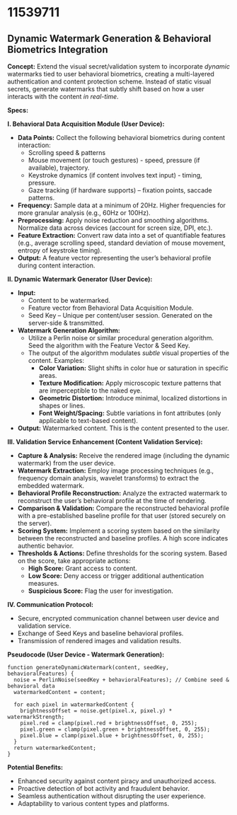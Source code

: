 # 11539711

## Dynamic Watermark Generation & Behavioral Biometrics Integration

**Concept:** Extend the visual secret/validation system to incorporate *dynamic* watermarks tied to user behavioral biometrics, creating a multi-layered authentication and content protection scheme. Instead of static visual secrets, generate watermarks that subtly shift based on how a user interacts with the content *in real-time*.

**Specs:**

**I. Behavioral Data Acquisition Module (User Device):**

*   **Data Points:** Collect the following behavioral biometrics during content interaction:
    *   Scrolling speed & patterns
    *   Mouse movement (or touch gestures) - speed, pressure (if available), trajectory.
    *   Keystroke dynamics (if content involves text input) - timing, pressure.
    *   Gaze tracking (if hardware supports) – fixation points, saccade patterns.
*   **Frequency:** Sample data at a minimum of 20Hz. Higher frequencies for more granular analysis (e.g., 60Hz or 100Hz).
*   **Preprocessing:** Apply noise reduction and smoothing algorithms. Normalize data across devices (account for screen size, DPI, etc.).
*   **Feature Extraction:** Convert raw data into a set of quantifiable features (e.g., average scrolling speed, standard deviation of mouse movement, entropy of keystroke timing).
*   **Output:** A feature vector representing the user’s behavioral profile during content interaction.

**II. Dynamic Watermark Generator (User Device):**

*   **Input:**
    *   Content to be watermarked.
    *   Feature vector from Behavioral Data Acquisition Module.
    *   Seed Key – Unique per content/user session.  Generated on the server-side & transmitted.
*   **Watermark Generation Algorithm:**
    *   Utilize a Perlin noise or similar procedural generation algorithm.  Seed the algorithm with the Feature Vector & Seed Key.
    *   The output of the algorithm modulates *subtle* visual properties of the content. Examples:
        *   **Color Variation:** Slight shifts in color hue or saturation in specific areas.
        *   **Texture Modification:** Apply microscopic texture patterns that are imperceptible to the naked eye.
        *   **Geometric Distortion:** Introduce minimal, localized distortions in shapes or lines.
        *   **Font Weight/Spacing:** Subtle variations in font attributes (only applicable to text-based content).
*   **Output:** Watermarked content. This is the content presented to the user.

**III. Validation Service Enhancement (Content Validation Service):**

*   **Capture & Analysis:** Receive the rendered image (including the dynamic watermark) from the user device.
*   **Watermark Extraction:** Employ image processing techniques (e.g., frequency domain analysis, wavelet transforms) to extract the embedded watermark.
*   **Behavioral Profile Reconstruction:** Analyze the extracted watermark to reconstruct the user’s behavioral profile at the time of rendering.
*   **Comparison & Validation:** Compare the reconstructed behavioral profile with a pre-established baseline profile for that user (stored securely on the server).
*   **Scoring System:** Implement a scoring system based on the similarity between the reconstructed and baseline profiles. A high score indicates authentic behavior.
*   **Thresholds & Actions:** Define thresholds for the scoring system. Based on the score, take appropriate actions:
    *   **High Score:** Grant access to content.
    *   **Low Score:** Deny access or trigger additional authentication measures.
    *   **Suspicious Score:** Flag the user for investigation.

**IV. Communication Protocol:**

*   Secure, encrypted communication channel between user device and validation service.
*   Exchange of Seed Keys and baseline behavioral profiles.
*   Transmission of rendered images and validation results.

**Pseudocode (User Device - Watermark Generation):**

```
function generateDynamicWatermark(content, seedKey, behavioralFeatures) {
  noise = PerlinNoise(seedKey + behavioralFeatures); // Combine seed & behavioral data
  watermarkedContent = content;

  for each pixel in watermarkedContent {
    brightnessOffset = noise.get(pixel.x, pixel.y) * watermarkStrength;
    pixel.red = clamp(pixel.red + brightnessOffset, 0, 255);
    pixel.green = clamp(pixel.green + brightnessOffset, 0, 255);
    pixel.blue = clamp(pixel.blue + brightnessOffset, 0, 255);
  }
  return watermarkedContent;
}
```

**Potential Benefits:**

*   Enhanced security against content piracy and unauthorized access.
*   Proactive detection of bot activity and fraudulent behavior.
*   Seamless authentication without disrupting the user experience.
*   Adaptability to various content types and platforms.